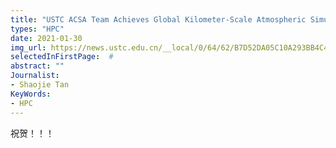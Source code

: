 ```yaml
---
title: "USTC ACSA Team Achieves Global Kilometer-Scale Atmospheric Simulation on Sunway Supercomputer"
types: "HPC"
date: 2021-01-30
img_url: https://news.ustc.edu.cn/__local/0/64/62/B7D52DA05C10A293BB4C4BFEE41_DABADAE3_B19DF.png
selectedInFirstPage:  # 
abstract: ""
Journalist:
- Shaojie Tan
KeyWords:
- HPC
---
```


祝贺！！！